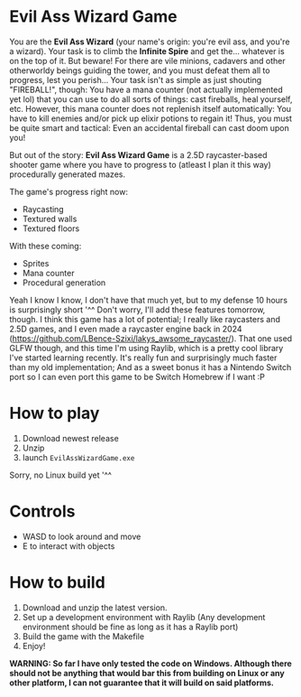 # Evil Ass Wizard Game

You are the **Evil Ass Wizard** (your name's origin: you're evil ass, and you're a wizard). Your task is to climb the **Infinite Spire** and get the... whatever is on the top of it.
But beware! For there are vile minions, cadavers and other otherworldy beings guiding the tower, and you must defeat them all to progress, lest you perish...
Your task isn't as simple as just shouting "FIREBALL!", though: You have a mana counter (not actually implemented yet lol) that you can use to do all sorts of things: cast fireballs, heal yourself, etc.
However, this mana counter does not replenish itself automatically: You have to kill enemies and/or pick up elixir potions to regain it! Thus, you must be quite smart and tactical: Even an accidental fireball can cast doom upon you!

But out of the story: **Evil Ass Wizard Game** is a 2.5D raycaster-based shooter game where you have to progress to (atleast I plan it this way) procedurally generated mazes.

The game's progress right now:
- Raycasting
- Textured walls
- Textured floors

With these coming:
- Sprites
- Mana counter
- Procedural generation

Yeah I know I know, I don't have that much yet, but to my defense 10 hours is surprisingly short '^^ Don't worry, I'll add these features tomorrow, though.
I think this game has a lot of potential; I really like raycasters and 2.5D games, and I even made a raycaster engine back in 2024 (https://github.com/LBence-Szixi/lakys_awsome_raycaster/).
That one used GLFW though, and this time I'm using Raylib, which is a pretty cool library I've started learning recently. It's really fun and surprisingly much faster than my old implementation;
And as a sweet bonus it has a Nintendo Switch port so I can even port this game to be Switch Homebrew if I want :P

# How to play
1. Download newest release
2. Unzip
3. launch `EvilAssWizardGame.exe`

Sorry, no Linux build yet '^^

# Controls

- WASD to look around and move
- E to interact with objects

# How to build
1. Download and unzip the latest version.
2. Set up a development environment with Raylib (Any development environment should be fine as long as it has a Raylib port)
3. Build the game with the Makefile
4. Enjoy!

**WARNING: So far I have only tested the code on Windows. Although there should not be anything that would bar this from building on Linux or any other platform, I can not guarantee that it will build on said platforms.**